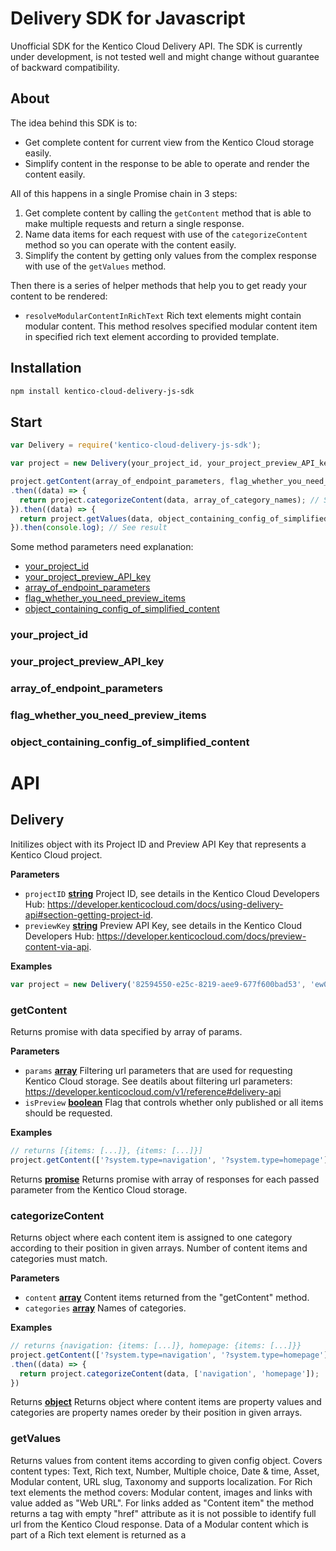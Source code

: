 # Delivery SDK for Javascript

Unofficial SDK for the Kentico Cloud Delivery API. The SDK is currently under development, is not tested well and might change without guarantee of backward compatibility.

## About

The idea behind this SDK is to:

-   Get complete content for current view from the Kentico Cloud storage easily.
-   Simplify content in the response to be able to operate and render the content easily.

All of this happens in a single Promise chain in 3 steps:

1.  Get complete content by calling the `getContent` method that is able to make multiple requests and return a single response.
2.  Name data items for each request with use of the `categorizeContent` method so you can operate with the content easily.
3.  Simplify the content by getting only values from the complex response with use of the `getValues` method.

Then there is a series of helper methods that help you to get ready your content to be rendered:

-   `resolveModularContentInRichText` Rich text elements might contain modular content. This method resolves specified modular content item in specified rich text element according to provided template.

## Installation

```sh
npm install kentico-cloud-delivery-js-sdk
```

## Start

```javascript
var Delivery = require('kentico-cloud-delivery-js-sdk');

var project = new Delivery(your_project_id, your_project_preview_API_key);

project.getContent(array_of_endpoint_parameters, flag_whether_you_need_preview_items) // Step 1
.then((data) => {
  return project.categorizeContent(data, array_of_category_names); // Step 2
}).then((data) => {
  return project.getValues(data, object_containing_config_of_simplified_content); // Step 3
}).then(console.log); // See result
```

Some method parameters need explanation:

-   [your_project_id](#your_project_id)
-   [your_project_preview_API_key](#your_project_preview_API_key)
-   [array_of_endpoint_parameters](#array_of_endpoint_parameters)
-   [flag_whether_you_need_preview_items](#flag_whether_you_need_preview_items)
-   [object_containing_config_of_simplified_content](#object_containing_config_of_simplified_content)

### <a name="your_project_id"></a>your_project_id

### <a name="your_project_preview_API_key"></a>your_project_preview_API_key

### <a name="array_of_endpoint_parameters"></a>array_of_endpoint_parameters

### <a name="flag_whether_you_need_preview_items"></a>flag_whether_you_need_preview_items

### <a name="object_containing_config_of_simplified_content"></a>object_containing_config_of_simplified_content

# API

<!-- Generated by documentation.js. Update this documentation by updating the source code. -->

## Delivery

Initilizes object with its Project ID and Preview API Key that represents a Kentico Cloud project.

**Parameters**

-   `projectID` **[string](https://developer.mozilla.org/en-US/docs/Web/JavaScript/Reference/Global_Objects/String)** Project ID, see details in the Kentico Cloud Developers Hub: <https://developer.kenticocloud.com/docs/using-delivery-api#section-getting-project-id>.
-   `previewKey` **[string](https://developer.mozilla.org/en-US/docs/Web/JavaScript/Reference/Global_Objects/String)** Preview API Key, see details in the Kentico Cloud Developers Hub: <https://developer.kenticocloud.com/docs/preview-content-via-api>.

**Examples**

```javascript
var project = new Delivery('82594550-e25c-8219-aee9-677f600bad53', 'ew0KICAiYWxnIjo...QvV8puicXQ');
```

### getContent

Returns promise with data specified by array of params.

**Parameters**

-   `params` **[array](https://developer.mozilla.org/en-US/docs/Web/JavaScript/Reference/Global_Objects/Array)** Filtering url parameters that are used for requesting Kentico Cloud storage. See deatils about filtering url parameters: <https://developer.kenticocloud.com/v1/reference#delivery-api>
-   `isPreview` **[boolean](https://developer.mozilla.org/en-US/docs/Web/JavaScript/Reference/Global_Objects/Boolean)** Flag that controls whether only published or all items should be requested.

**Examples**

```javascript
// returns [{items: [...]}, {items: [...]}]
project.getContent(['?system.type=navigation', '?system.type=homepage'], false)
```

Returns **[promise](https://developer.mozilla.org/en-US/docs/Web/JavaScript/Reference/Global_Objects/Promise)** Returns promise with array of responses for each passed parameter from the Kentico Cloud storage.

### categorizeContent

Returns object where each content item is assigned to one category according to their position in given arrays. Number of content items and categories must match.

**Parameters**

-   `content` **[array](https://developer.mozilla.org/en-US/docs/Web/JavaScript/Reference/Global_Objects/Array)** Content items returned from the "getContent" method.
-   `categories` **[array](https://developer.mozilla.org/en-US/docs/Web/JavaScript/Reference/Global_Objects/Array)** Names of categories.

**Examples**

```javascript
// returns {navigation: {items: [...]}, homepage: {items: [...]}}
project.getContent(['?system.type=navigation', '?system.type=homepage'], false)
.then((data) => {
  return project.categorizeContent(data, ['navigation', 'homepage']);
})
```

Returns **[object](https://developer.mozilla.org/en-US/docs/Web/JavaScript/Reference/Global_Objects/Object)** Returns object where content items are property values and categories are property names oreder by their position in given arrays.

### getValues

Returns values from content items according to given config object.
Covers content types: Text, Rich text, Number, Multiple choice, Date & time, Asset, Modular content, URL slug, Taxonomy and supports localization.
For Rich text elements the method covers: Modular content, images and links with value added as "Web URL". For links added as "Content item" the method returns a <a> tag with empty "href" attribute as it is not possible to identify full url from the Kentico Cloud response.
Data of a Modular content which is part of a Rich text element is returned as a <script> tag with data in the JSON format inside. The <script> tag is inserted after the <object> tag which represents position of the Modular content in the default Kentico CLoud response.

**Parameters**

-   `content` **[object](https://developer.mozilla.org/en-US/docs/Web/JavaScript/Reference/Global_Objects/Object)** Categorized content items returned from the "categorizeContent" method.
-   `config` **[object](https://developer.mozilla.org/en-US/docs/Web/JavaScript/Reference/Global_Objects/Object)** Model that descibes values you need to get from the data provided through content parameter.

**Examples**

```javascript
// Returns
// {
//   homepage: {
//     items: [{
//       system: {
//         id: '...',
//         name: '...'
//       },
//       elements: {
//         page_title: '...',
//         header: '...',
//         logos: [{
//           system: {
//             codename: '...'
//           },
//           elements: {
//             image: ['...'],
//             url: '...'
//           }
//         }]
//       }
//     }
//   }],
//   blog: {
//     items: [{
//       system: {
//         id: '...',
//         name: '...'
//       },
//       elements: {
//         page_title: '...',
//         publish_date: '...',
//         header_image: ['...', '...']
//       }
//     },{
//       system: {
//         id: '...',
//         name: '...'
//       },
//       elements: {
//         page_title: '...',
//         publish_date: '...',
//         header_image: ['...', '...']
//       }
//    }],
//    pagination: {
//      skip: ...,
//      limit: ...,
//      count: ...,
//      next_page: '...'
//    }
// }
project.getContent(['?system.type=home', '?system.type=blog_post'], false)
.then((data) => {
  return project.categorizeContent(data, ['hompage', 'blog']);
})
.then((data) => {
  return project.getValues(data, {
    homepage: {
      system: ['id', 'name'],
      elements: ['page_title', 'header', {
        name: 'logos',
        system: ['codename'],
        elements: ['image', 'url']
      }]
    },
    blog: {
      system: ['id', 'name'],
      elements: ['page_title', 'publish_date', 'header_image'],
      pagination: true
    }
  });
});
```

Returns **[object](https://developer.mozilla.org/en-US/docs/Web/JavaScript/Reference/Global_Objects/Object)** Returns content items values that are structured according to the config parameter.

### resolveModularContentInRichText

Returns data containg resolved specified Modular content in specified Rich text element.

**Parameters**

-   `content` **[object](https://developer.mozilla.org/en-US/docs/Web/JavaScript/Reference/Global_Objects/Object)** 
-   `categoryName` **[string](https://developer.mozilla.org/en-US/docs/Web/JavaScript/Reference/Global_Objects/String)** 
-   `elementName` **[string](https://developer.mozilla.org/en-US/docs/Web/JavaScript/Reference/Global_Objects/String)** 
-   `modularContentCodeName` **[string](https://developer.mozilla.org/en-US/docs/Web/JavaScript/Reference/Global_Objects/String)** 
-   `template` **[string](https://developer.mozilla.org/en-US/docs/Web/JavaScript/Reference/Global_Objects/String)** 

**Examples**

```javascript
project.getContent(['?system.type=home'], false)
.then((data) => {
  return project.categorizeContent(data, ['hompage']);
})
.then((data) => {
  return project.getValues(data, {
    homepage: {
      elements: ['rich_content_with_modular_content']
    }
  });
})
.then((data) => {
  data = project.resolveModularContentInRichText(data, 'homepage', 'rich_content_with_modular_content', 'myCodeName', '<div class="foo">{elements.label}</div><span>{system.id}</span>');
  return data;
});
```

Returns **[object](https://developer.mozilla.org/en-US/docs/Web/JavaScript/Reference/Global_Objects/Object)** 
